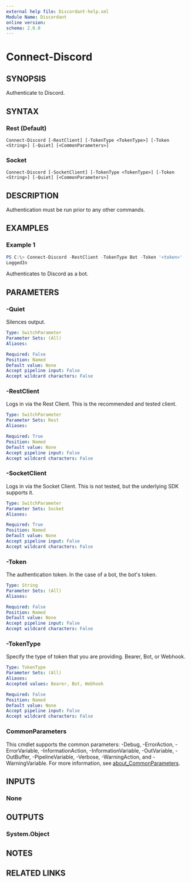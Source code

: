 ```yaml
---
external help file: Discordant-help.xml
Module Name: Discordant
online version:
schema: 2.0.0
---
```


# Connect-Discord

## SYNOPSIS
Authenticate to Discord.

## SYNTAX

### Rest (Default)
```
Connect-Discord [-RestClient] [-TokenType <TokenType>] [-Token <String>] [-Quiet] [<CommonParameters>]
```

### Socket
```
Connect-Discord [-SocketClient] [-TokenType <TokenType>] [-Token <String>] [-Quiet] [<CommonParameters>]
```

## DESCRIPTION
Authentication must be run prior to any other commands.

## EXAMPLES

### Example 1
```powershell
PS C:\> Connect-Discord -RestClient -TokenType Bot -Token '<token>'
LoggedIn
```

Authenticates to Discord as a bot.

## PARAMETERS

### -Quiet
Silences output.

```yaml
Type: SwitchParameter
Parameter Sets: (All)
Aliases:

Required: False
Position: Named
Default value: None
Accept pipeline input: False
Accept wildcard characters: False
```

### -RestClient
Logs in via the Rest Client. This is the recommended and tested client.

```yaml
Type: SwitchParameter
Parameter Sets: Rest
Aliases:

Required: True
Position: Named
Default value: None
Accept pipeline input: False
Accept wildcard characters: False
```

### -SocketClient
Logs in via the Socket Client. This is not tested, but the underlying SDK supports it.

```yaml
Type: SwitchParameter
Parameter Sets: Socket
Aliases:

Required: True
Position: Named
Default value: None
Accept pipeline input: False
Accept wildcard characters: False
```

### -Token
The authentication token. In the case of a bot, the bot's token.

```yaml
Type: String
Parameter Sets: (All)
Aliases:

Required: False
Position: Named
Default value: None
Accept pipeline input: False
Accept wildcard characters: False
```

### -TokenType
Specify the type of token that you are providing. Bearer, Bot, or Webhook.

```yaml
Type: TokenType
Parameter Sets: (All)
Aliases:
Accepted values: Bearer, Bot, Webhook

Required: False
Position: Named
Default value: None
Accept pipeline input: False
Accept wildcard characters: False
```

### CommonParameters
This cmdlet supports the common parameters: -Debug, -ErrorAction, -ErrorVariable, -InformationAction, -InformationVariable, -OutVariable, -OutBuffer, -PipelineVariable, -Verbose, -WarningAction, and -WarningVariable. For more information, see [about_CommonParameters](http://go.microsoft.com/fwlink/?LinkID=113216).

## INPUTS

### None

## OUTPUTS

### System.Object
## NOTES

## RELATED LINKS
